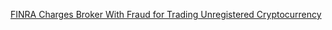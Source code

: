 [FINRA Charges Broker With Fraud for Trading Unregistered Cryptocurrency](https://cointelegraph.com/news/finra-charges-broker-with-fraud-for-trading-unregistered-cryptocurrency)